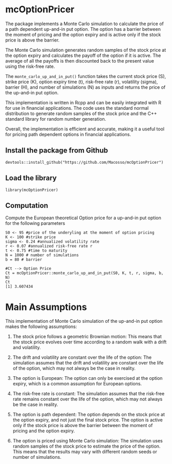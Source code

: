 # mcOptionPricer


The package implements a Monte Carlo simulation to calculate the price of a path dependent up-and-in put option. 
The option has a barrier between the moment of pricing and the option expiry and is active only if the stock price is above the barrier.

The Monte Carlo simulation generates random samples of the stock price at the option expiry and calculates the payoff of the option if it is active. The average of all the payoffs is then discounted back to the present value using the risk-free rate.

The ```monte_carlo_up_and_in_put()``` function takes the current stock price (S), strike price (K), option expiry time (t), risk-free rate (r), volatility (sigma), barrier (H), and number of simulations (N) as inputs and returns the price of the up-and-in put option.

This implementation is written in Rcpp and can be easily integrated with R for use in financial applications. The code uses the standard normal distribution to generate random samples of the stock price and the C++ standard library for random number generation.

Overall, the implementation is efficient and accurate, making it a useful tool for pricing path dependent options in financial applications.



## Install the package from Github
```{r}
devtools::install_github("https://github.com/Macosso/mcOptionPricer")

```

## Load the library
```{r}
library(mcOptionPricer)
```


## Computation
Compute the European theoretical Option price for a up-and-in put option for the following parameters
```{r}
S0 <- 95 #price of the underyling at the moment of option pricing
K <- 100 #strike price
sigma <- 0.24 #annualized volatility rate
r <- 0.07 #annualized risk-free rate r
t <- 0.75 #time to maturity
N = 1000 # number of simulations
b = 80 # barrier

#Ct --> Option Price
Ct = mcOptionPricer::monte_carlo_up_and_in_put(S0, K, t, r, sigma, b, N)
Ct
[1] 3.607434
```


# Main Assumptions
This implementation of Monte Carlo simulation of the up-and-in put option makes the following assumptions:

1. The stock price follows a geometric Brownian motion: This means that the stock price evolves over time according to a random walk with a drift and volatility.

2. The drift and volatility are constant over the life of the option: The simulation assumes that the drift and volatility are constant over the life of the option, which may not always be the case in reality.

3. The option is European: The option can only be exercised at the option expiry, which is a common assumption for European options.

4. The risk-free rate is constant: The simulation assumes that the risk-free rate remains constant over the life of the option, which may not always be the case in reality.

5. The option is path dependent: The option depends on the stock price at the option expiry, and not just the final stock price. The option is active only if the stock price is above the barrier between the moment of pricing and the option expiry.

6. The option is priced using Monte Carlo simulation: The simulation uses random samples of the stock price to estimate the price of the option. This means that the results may vary with different random seeds or number of simulations.
